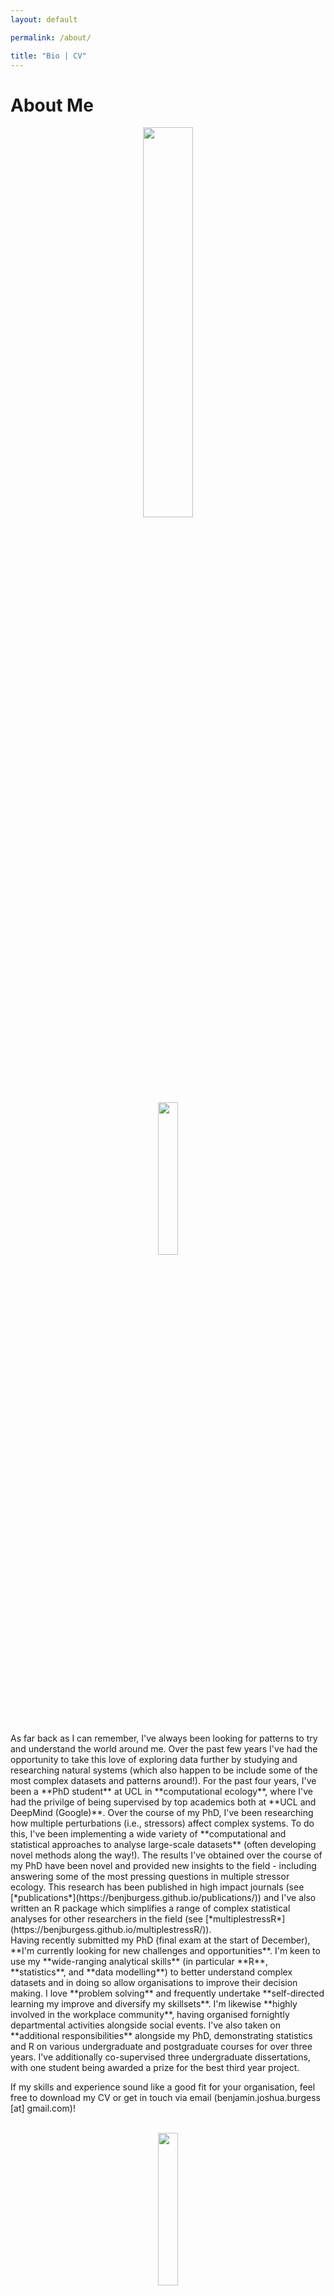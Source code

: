 ```yaml
---
layout: default

permalink: /about/

title: "Bio | CV"
---
```



# About Me

<div style="text-align:center">
<img src="https://benjburgess.github.io/assets/Screenshot_20211012-190225_Gallery2.jpg" width="40%"/>
</div>
<div style="text-align:center">
<a href="https://benjburgess.github.io/files/CV_Burgess_Github.pdf" download>
<img src="https://benjburgess.github.io/assets/DownloadCV.png" width="25%"/></a>
</div>


<br />
<br />
As far back as I can remember, I've always been looking for patterns to try and understand the world around me. Over the past few years I've had the opportunity to take this love of exploring data further by studying and researching natural systems (which also happen to be include some of the most complex datasets and patterns around!). For the past four years, I've been a **PhD student** at UCL in **computational ecology**, where I've had the privilge of being supervised by top academics both at **UCL and DeepMind (Google)**. Over the course of my PhD, I've been researching how multiple perturbations (i.e., stressors) affect complex systems. To do this, I've been implementing a wide variety of **computational and statistical approaches to analyse large-scale datasets** (often developing novel methods along the way!). The results I've obtained over the course of my PhD have been novel and provided new insights to the field - including answering some of the most pressing questions in multiple stressor ecology. This research has been published in high impact journals (see [*publications*](https://benjburgess.github.io/publications/)) and I've also written an R package which simplifies a range of complex statistical analyses for other researchers in the field (see [*multiplestressR*](https://benjburgess.github.io/multiplestressR/)).
<br />
Having recently submitted my PhD (final exam at the start of December), **I'm currently looking for new challenges and opportunities**. I'm keen to use my **wide-ranging analytical skills** (in particular **R**, **statistics**, and **data modelling**) to better understand complex datasets and in doing so allow organisations to improve their decision making. I love **problem solving** and frequently undertake **self-directed learning my improve and diversify my skillsets**. I'm likewise **highly involved in the workplace community**, having organised fornightly departmental activities alongside social events. I've also taken on **additional responsibilities** alongside my PhD, demonstrating statistics and R on various undergraduate and postgraduate courses for over three years. I've additionally co-supervised three undergraduate dissertations, with one student being awarded a prize for the best third year project.

If my skills and experience sound like a good fit for your organisation, feel free to download my CV or get in touch via email (benjamin.joshua.burgess [at] gmail.com)! 
<br />
<br />

<div style="text-align:center">
<a href="https://benjburgess.github.io/files/CV_Burgess_Github.pdf" download>
<img src="https://benjburgess.github.io/assets/DownloadCV.png" width="25%"/></a>
</div>
